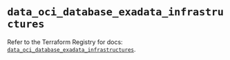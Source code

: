# `data_oci_database_exadata_infrastructures`

Refer to the Terraform Registry for docs: [`data_oci_database_exadata_infrastructures`](https://registry.terraform.io/providers/hashicorp/oci/7.19.0/docs/data-sources/database_exadata_infrastructures).
